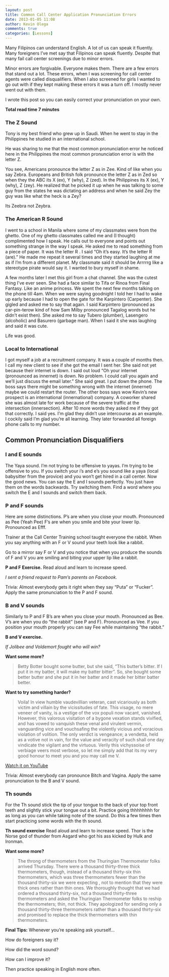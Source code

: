 ```yaml
---
layout: post
title: Common Call Center Application Pronunciation Errors
date: 2013-01-05 11:08
author: Kevin Olega
comments: true
categories: [Lessons]
---
```

Many Filipinos can understand English. A lot of us can speak it fluently. Many foreigners I’ve met say that Filipinos can speak fluently. Despite that many fail call center screenings due to minor errors.

Minor errors are forgivable. Everyone makes them. There are a few errors that stand out a lot. These errors, when I was screening for call center agents were called disqualifiers. When I also screened for girls I wanted to go out with if they kept making these errors it was a turn off. I mostly never went out with them.

I wrote this post so you can easily correct your pronunciation on your own.

**Total read time 7 minutes**

### The Z Sound

Tony is my best friend who grew up in Saudi. When he went to stay in the Philippines he studied in an international school.

He was sharing to me that the most common pronunciation error he noticed here in the Philippines the most common pronunciation error is with the letter Z.

You see, Americans pronounce the letter Z as in Zee. Kind of like when you say Zebra. Europeans and British folk pronounce the letter Z as in Zed so when they the ABC its X (ex), Y (why), Z (zed). In the Philippines its X (ex), Y (why), Z (zey). He realized that he picked it up when he was talking to some guy from the states he was dictating an address and when he said Zey the guy was like what the heck is a Zey?

Its Zeebra not Zeybra.

### The American R Sound

I went to a school in Manila where some of my classmates were from the ghetto. One of my ghetto classmates called me and (I thought) complimented how I speak. He calls out to everyone and points out something strange in the way I speak. He asked me to read something from a piece of paper. It was the letter R . I said “Oh it’s easy. It’s the letter R (are).” He made me repeat it several times and they started laughing at me as if I’m from a different planet. My classmate said it should be Arrrrrg like a stereotype pirate would say it. I wanted to bury myself in shame.

A few months later I met this girl from a chat channel. She was the cutest thing I’ve ever seen. She had a face similar to Tifa or Rinoa from Final Fantasy. Like an anime princess. We spent the next few months talking on the phone till 4am. When we were saying goodnight I told her I had to wake up early because I had to open the gate for the Karpintero (Carpenter). She gigled and asked me to say that again. I said Karpintero (pronounced as car-pin-terow kind of how Sam Milby pronounced Tagalog words but he didn’t exist then). She asked me to say Tubero (plumber), Lasengero (alcoholic) and Basurero (garbage man). When I said it she was laughing and said it was cute.

Life was good.

### Local to International

I got myself a job at a recruitment company. It was a couple of months then. I call my new client to see if she got the email I sent her. She said not yet because their internet is down. I said out loud “Oh your internet (pronounced as innernet) is down. No problem. I could call you again and we’ll just discuss the email later.” She said great. I put down the phone. The boss says there might be something wrong with the internet (innernet) maybe we could restart the router. The other boss says wow Kevin’s new prospect is an international (innernational) company. A coworker shared she was almost late for work because of the severe traffic at the intersection (innersection). After 10 more words they asked me if they got that correctly. I said yes. I’m glad they didn’t use intercourse as an example. I cockily said I’m glad you’re all learning. They later forwarded all foreign phone calls to my number.

## Common Pronunciation Disqualifiers

### I and E sounds

The Yaya sound. I’m not trying to be offensive to yayas. I’m trying to be offensive to you. If you switch your i’s and e’s you sound like a yaya (local babysitter from the provice) and you won’t get hired in a call center. Now the good news. You can say the E and I sounds perfectly. You just have them on the words backwards. Try switching them. Find a word where you switch the E and I sounds and switch them back.

### P and F sounds

Here are some distinctions.
P’s are when you close your mouth.
Pronounced as Pee (Yeah Pee)
F’s are when you smile and bite your lower lip. Pronounced as Efff.

Trainer at the Call Center Training school taught everyone the rabbit. When you say anything with an F or V sound your teeth look like a rabbit.

Go to a mirror say F or V and you notice that when you produce the sounds of F and V you are smiling and biting your upper lip like a rabbit.

**P and F Exercise.** Read aloud and learn to increase speed. 

_I sent a friend request to Pam’s parents on Facebook._

Trivia: Almost everybody gets it right when they say “Puta” or “Fucker”. Apply the same pronunciation to the P and F sound.

### B and V sounds

Similarly to P and F B’s are when you close your mouth. Pronounced as Bee. V’s are when you do “the rabbit” (see P and F). Pronounced as Vee. If you position your mouth properly you can say Fee while maintaining “the rabbit.”

**B and V exercise.** 

_If Jolibee and Voldemort fought who will win?_ 

**Want some more?**

> Betty Botter bought some butter, but she said, “This butter’s bitter. If I put it in my batter, it will make my batter bitter”. So, she bought some better butter and she put it in her batter and it made her bitter batter better.

**Want to try something harder?**

>Voila! In view humble vaudevillian veteran, cast vicariously as both victim and villain by the vicissitudes of fate. This visage, no mere veneer of vanity, is a vestige of the vox populi now vacant, vanished. However, this valorous visitation of a bygone vexation stands vivified, and has vowed to vanquish these venal and virulent vermin, vanguarding vice and vouchsafing the violently vicious and voracious violation of volition. The only verdict is vengeance; a vendetta, held as a votive not in vain, for the value and veracity of such shall one day vindicate the vigilant and the virtuous. Verily this vichyssoise of verbiage veers most verbose, so let me simply add that its my very good honour to meet you and you may call me V.

[Watch it on YouTube](https://www.youtube.com/watch?v=ACUpr5GvVsE)

Trivia: Almost everybody can pronounce Bitch and Vagina. Apply the same pronunciation to the B and V sound.

### Th sounds

For the Th sound stick the tip of your tongue to the back of your top front teeth and slightly stick your tongue out a bit. Practice going thhhhhhhh for as long as you can while taking note of the sound. Do this a few times then start practicing some words with the th sound.

**Th sound exercise** Read aloud and learn to increase speed. Thor is the Norse god of thunder from Asgard who got his ass kicked by Hulk and Ironman. 

**Want some more?**

> The throng of thermometers from the Thuringian Thermometer folks arrived Thursday. There were a thousand thirty-three thick thermometers, though, instead of a thousand thirty-six thin thermometers, which was three thermometers fewer than the thousand thirty-six we were expecting , not to mention that they were thick ones rather than thin ones. We thoroughly thought that we had ordered a thousand thirty-six, not a thousand thirty-three thermometers and asked the Thuringian Thermometer folks to reship the thermometers; thin, not thick. They apologized for sending only a thousand thirty-three thermometers rather than a thousand thirty-six and promised to replace the thick thermometers with thin thermometers.

**Final Tips:** Whenever you’re speaking ask yourself...

How do foreigners say it?

How did the word sound?

How can I improve it?

Then practice speaking in English more often.
